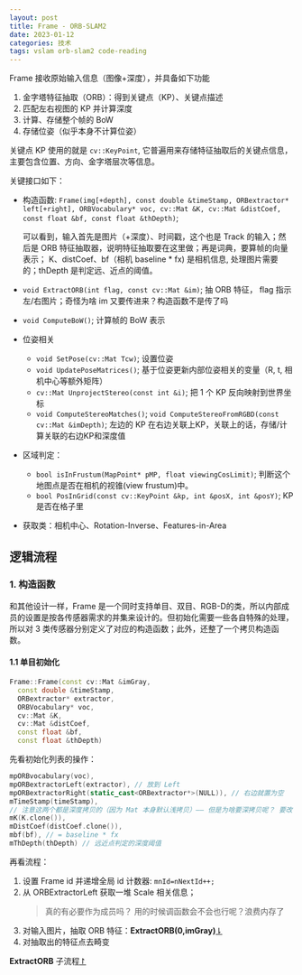 ```yaml
---
layout: post
title: Frame - ORB-SLAM2
date: 2023-01-12
categories: 技术
tags: vslam orb-slam2 code-reading
---
```


Frame 接收原始输入信息（图像+深度），并具备如下功能
1. 金字塔特征抽取（ORB）：得到关键点（KP）、关键点描述
2. 匹配左右视图的 KP 并计算深度
3. 计算、存储整个帧的 BoW
4. 存储位姿（似乎本身不计算位姿）

关键点 KP 使用的就是 `cv::KeyPoint`, 它普遍用来存储特征抽取后的关键点信息，主要包含位置、方向、金字塔层次等信息。

关键接口如下：

- 构造函数: `Frame(img[+depth], const double &timeStamp, ORBextractor* left[+right], ORBVocabulary* voc, cv::Mat &K, cv::Mat &distCoef, const float &bf, const float &thDepth)`;
  
  可以看到，输入首先是图片（+深度）、时间戳，这个也是 Track 的输入；然后是 ORB 特征抽取器，说明特征抽取要在这里做；再是词典，要算帧的向量表示； K、distCoef、bf（相机 baseline * fx) 是相机信息, 处理图片需要的；thDepth 是判定远、近点的阈值。

- `void ExtractORB(int flag, const cv::Mat &im)`; 抽 ORB 特征， flag 指示左/右图片；奇怪为啥 im 又要传进来？构造函数不是传了吗

- `void ComputeBoW()`; 计算帧的 BoW 表示

- 位姿相关
  - `void SetPose(cv::Mat Tcw)`; 设置位姿
  - `void UpdatePoseMatrices()`; 基于位姿更新内部位姿相关的变量（R, t, 相机中心等额外矩阵）
  - `cv::Mat UnprojectStereo(const int &i)`; 把 1 个 KP 反向映射到世界坐标
  - `void ComputeStereoMatches()`; `void ComputeStereoFromRGBD(const cv::Mat &imDepth)`; 左边的 KP 在右边关联上KP，关联上的话，存储/计算关联的右边KP和深度值

- 区域判定：
  - `bool isInFrustum(MapPoint* pMP, float viewingCosLimit)`; 判断这个地图点是否在相机的视锥(view frustum)中。
  - `bool PosInGrid(const cv::KeyPoint &kp, int &posX, int &posY)`; KP 是否在格子里

- 获取类：相机中心、Rotation-Inverse、Features-in-Area


## 逻辑流程

### 1. 构造函数

和其他设计一样，Frame 是一个同时支持单目、双目、RGB-D的类，所以内部成员的设置是按各传感器需求的并集来设计的。但初始化需要一些各自特殊的处理，所以对 3 类传感器分别定义了对应的构造函数；此外，还整了一个拷贝构造函数。

#### 1.1 单目初始化

```cpp
Frame::Frame(const cv::Mat &imGray, 
  const double &timeStamp, 
  ORBextractor* extractor,
  ORBVocabulary* voc, 
  cv::Mat &K, 
  cv::Mat &distCoef, 
  const float &bf, 
  const float &thDepth)
```

先看初始化列表的操作：

```cpp
mpORBvocabulary(voc),
mpORBextractorLeft(extractor), // 放到 Left 
mpORBextractorRight(static_cast<ORBextractor*>(NULL)), // 右边就置为空
mTimeStamp(timeStamp), 
// 注意这两个都是深度拷贝的（因为 Mat 本身默认浅拷贝）—— 但是为啥要深拷贝呢？ 要改它？
mK(K.clone()),
mDistCoef(distCoef.clone()), 
mbf(bf), // = baseline * fx
mThDepth(thDepth) // 远近点判定的深度阈值
```

再看流程：

1. 设置 Frame id 并递增全局 id 计数器: `mnId=nNextId++;`
2. 从 ORBExtractorLeft 获取一堆 Scale 相关信息；
   > 真的有必要作为成员吗？ 用的时候调函数会不会也行呢？浪费内存了
3. 对输入图片，抽取 ORB 特征：**ExtractORB(0,imGray)**<span id="j_ex_orb_s"></span>[⇂](#j_ex_orb_t)
4. 对抽取出的特征点去畸变

**ExtractORB** 子流程<span id="j_ex_orb_t"></span>[↾](#j_ex_orb_s)